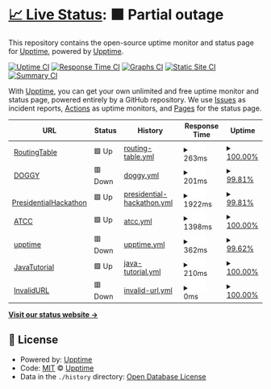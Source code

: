 # [📈 Live Status](https://demo.upptime.js.org): <!--live status--> **🟧 Partial outage**

This repository contains the open-source uptime monitor and status page for [Upptime](https://upptime.js.org), powered by [Upptime](https://github.com/upptime/upptime).

[![Uptime CI](https://github.com/upptime/upptime/workflows/Uptime%20CI/badge.svg)](https://github.com/upptime/upptime/actions?query=workflow%3A%22Uptime+CI%22)
[![Response Time CI](https://github.com/upptime/upptime/workflows/Response%20Time%20CI/badge.svg)](https://github.com/upptime/upptime/actions?query=workflow%3A%22Response+Time+CI%22)
[![Graphs CI](https://github.com/upptime/upptime/workflows/Graphs%20CI/badge.svg)](https://github.com/upptime/upptime/actions?query=workflow%3A%22Graphs+CI%22)
[![Static Site CI](https://github.com/upptime/upptime/workflows/Static%20Site%20CI/badge.svg)](https://github.com/upptime/upptime/actions?query=workflow%3A%22Static+Site+CI%22)
[![Summary CI](https://github.com/upptime/upptime/workflows/Summary%20CI/badge.svg)](https://github.com/upptime/upptime/actions?query=workflow%3A%22Summary+CI%22)

With [Upptime](https://upptime.js.org), you can get your own unlimited and free uptime monitor and status page, powered entirely by a GitHub repository. We use [Issues](https://github.com/upptime/upptime/issues) as incident reports, [Actions](https://github.com/upptime/upptime/actions) as uptime monitors, and [Pages](https://demo.upptime.js.org) for the status page.

<!--start: status pages-->
<!-- This summary is generated by Upptime (https://github.com/upptime/upptime) -->
<!-- Do not edit this manually, your changes will be overwritten -->
<!-- prettier-ignore -->
| URL | Status | History | Response Time | Uptime |
| --- | ------ | ------- | ------------- | ------ |
| <img alt="" src="https://favicons.githubusercontent.com/zh.wikipedia.org" height="13"> [RoutingTable](https://zh.wikipedia.org/zh-tw/路由表) | 🟩 Up | [routing-table.yml](https://github.com/kuan0323/uppptime/commits/HEAD/history/routing-table.yml) | <details><summary><img alt="Response time graph" src="./graphs/routing-table/response-time-week.png" height="20"> 263ms</summary><br><a href="https://demo.upptime.js.org/history/routing-table"><img alt="Response time 269" src="https://img.shields.io/endpoint?url=https%3A%2F%2Fraw.githubusercontent.com%2Fkuan0323%2Fuppptime%2FHEAD%2Fapi%2Frouting-table%2Fresponse-time.json"></a><br><a href="https://demo.upptime.js.org/history/routing-table"><img alt="24-hour response time 449" src="https://img.shields.io/endpoint?url=https%3A%2F%2Fraw.githubusercontent.com%2Fkuan0323%2Fuppptime%2FHEAD%2Fapi%2Frouting-table%2Fresponse-time-day.json"></a><br><a href="https://demo.upptime.js.org/history/routing-table"><img alt="7-day response time 263" src="https://img.shields.io/endpoint?url=https%3A%2F%2Fraw.githubusercontent.com%2Fkuan0323%2Fuppptime%2FHEAD%2Fapi%2Frouting-table%2Fresponse-time-week.json"></a><br><a href="https://demo.upptime.js.org/history/routing-table"><img alt="30-day response time 269" src="https://img.shields.io/endpoint?url=https%3A%2F%2Fraw.githubusercontent.com%2Fkuan0323%2Fuppptime%2FHEAD%2Fapi%2Frouting-table%2Fresponse-time-month.json"></a><br><a href="https://demo.upptime.js.org/history/routing-table"><img alt="1-year response time 269" src="https://img.shields.io/endpoint?url=https%3A%2F%2Fraw.githubusercontent.com%2Fkuan0323%2Fuppptime%2FHEAD%2Fapi%2Frouting-table%2Fresponse-time-year.json"></a></details> | <details><summary><a href="https://demo.upptime.js.org/history/routing-table">100.00%</a></summary><a href="https://demo.upptime.js.org/history/routing-table"><img alt="All-time uptime 100.00%" src="https://img.shields.io/endpoint?url=https%3A%2F%2Fraw.githubusercontent.com%2Fkuan0323%2Fuppptime%2FHEAD%2Fapi%2Frouting-table%2Fuptime.json"></a><br><a href="https://demo.upptime.js.org/history/routing-table"><img alt="24-hour uptime 100.00%" src="https://img.shields.io/endpoint?url=https%3A%2F%2Fraw.githubusercontent.com%2Fkuan0323%2Fuppptime%2FHEAD%2Fapi%2Frouting-table%2Fuptime-day.json"></a><br><a href="https://demo.upptime.js.org/history/routing-table"><img alt="7-day uptime 100.00%" src="https://img.shields.io/endpoint?url=https%3A%2F%2Fraw.githubusercontent.com%2Fkuan0323%2Fuppptime%2FHEAD%2Fapi%2Frouting-table%2Fuptime-week.json"></a><br><a href="https://demo.upptime.js.org/history/routing-table"><img alt="30-day uptime 100.00%" src="https://img.shields.io/endpoint?url=https%3A%2F%2Fraw.githubusercontent.com%2Fkuan0323%2Fuppptime%2FHEAD%2Fapi%2Frouting-table%2Fuptime-month.json"></a><br><a href="https://demo.upptime.js.org/history/routing-table"><img alt="1-year uptime 100.00%" src="https://img.shields.io/endpoint?url=https%3A%2F%2Fraw.githubusercontent.com%2Fkuan0323%2Fuppptime%2FHEAD%2Fapi%2Frouting-table%2Fuptime-year.json"></a></details>
| <img alt="" src="https://favicons.githubusercontent.com/coinmarketcap.com" height="13"> [DOGGY](https://coinmarketcap.com/zh-tw/currencies/doggy/) | 🟥 Down | [doggy.yml](https://github.com/kuan0323/uppptime/commits/HEAD/history/doggy.yml) | <details><summary><img alt="Response time graph" src="./graphs/doggy/response-time-week.png" height="20"> 201ms</summary><br><a href="https://demo.upptime.js.org/history/doggy"><img alt="Response time 356" src="https://img.shields.io/endpoint?url=https%3A%2F%2Fraw.githubusercontent.com%2Fkuan0323%2Fuppptime%2FHEAD%2Fapi%2Fdoggy%2Fresponse-time.json"></a><br><a href="https://demo.upptime.js.org/history/doggy"><img alt="24-hour response time 175" src="https://img.shields.io/endpoint?url=https%3A%2F%2Fraw.githubusercontent.com%2Fkuan0323%2Fuppptime%2FHEAD%2Fapi%2Fdoggy%2Fresponse-time-day.json"></a><br><a href="https://demo.upptime.js.org/history/doggy"><img alt="7-day response time 201" src="https://img.shields.io/endpoint?url=https%3A%2F%2Fraw.githubusercontent.com%2Fkuan0323%2Fuppptime%2FHEAD%2Fapi%2Fdoggy%2Fresponse-time-week.json"></a><br><a href="https://demo.upptime.js.org/history/doggy"><img alt="30-day response time 356" src="https://img.shields.io/endpoint?url=https%3A%2F%2Fraw.githubusercontent.com%2Fkuan0323%2Fuppptime%2FHEAD%2Fapi%2Fdoggy%2Fresponse-time-month.json"></a><br><a href="https://demo.upptime.js.org/history/doggy"><img alt="1-year response time 356" src="https://img.shields.io/endpoint?url=https%3A%2F%2Fraw.githubusercontent.com%2Fkuan0323%2Fuppptime%2FHEAD%2Fapi%2Fdoggy%2Fresponse-time-year.json"></a></details> | <details><summary><a href="https://demo.upptime.js.org/history/doggy">99.81%</a></summary><a href="https://demo.upptime.js.org/history/doggy"><img alt="All-time uptime 99.91%" src="https://img.shields.io/endpoint?url=https%3A%2F%2Fraw.githubusercontent.com%2Fkuan0323%2Fuppptime%2FHEAD%2Fapi%2Fdoggy%2Fuptime.json"></a><br><a href="https://demo.upptime.js.org/history/doggy"><img alt="24-hour uptime 98.69%" src="https://img.shields.io/endpoint?url=https%3A%2F%2Fraw.githubusercontent.com%2Fkuan0323%2Fuppptime%2FHEAD%2Fapi%2Fdoggy%2Fuptime-day.json"></a><br><a href="https://demo.upptime.js.org/history/doggy"><img alt="7-day uptime 99.81%" src="https://img.shields.io/endpoint?url=https%3A%2F%2Fraw.githubusercontent.com%2Fkuan0323%2Fuppptime%2FHEAD%2Fapi%2Fdoggy%2Fuptime-week.json"></a><br><a href="https://demo.upptime.js.org/history/doggy"><img alt="30-day uptime 99.91%" src="https://img.shields.io/endpoint?url=https%3A%2F%2Fraw.githubusercontent.com%2Fkuan0323%2Fuppptime%2FHEAD%2Fapi%2Fdoggy%2Fuptime-month.json"></a><br><a href="https://demo.upptime.js.org/history/doggy"><img alt="1-year uptime 99.91%" src="https://img.shields.io/endpoint?url=https%3A%2F%2Fraw.githubusercontent.com%2Fkuan0323%2Fuppptime%2FHEAD%2Fapi%2Fdoggy%2Fuptime-year.json"></a></details>
| <img alt="" src="https://favicons.githubusercontent.com/presidential-hackathon.taiwan.gov.tw" height="13"> [PresidentialHackathon](https://presidential-hackathon.taiwan.gov.tw) | 🟩 Up | [presidential-hackathon.yml](https://github.com/kuan0323/uppptime/commits/HEAD/history/presidential-hackathon.yml) | <details><summary><img alt="Response time graph" src="./graphs/presidential-hackathon/response-time-week.png" height="20"> 1922ms</summary><br><a href="https://demo.upptime.js.org/history/presidential-hackathon"><img alt="Response time 2004" src="https://img.shields.io/endpoint?url=https%3A%2F%2Fraw.githubusercontent.com%2Fkuan0323%2Fuppptime%2FHEAD%2Fapi%2Fpresidential-hackathon%2Fresponse-time.json"></a><br><a href="https://demo.upptime.js.org/history/presidential-hackathon"><img alt="24-hour response time 1317" src="https://img.shields.io/endpoint?url=https%3A%2F%2Fraw.githubusercontent.com%2Fkuan0323%2Fuppptime%2FHEAD%2Fapi%2Fpresidential-hackathon%2Fresponse-time-day.json"></a><br><a href="https://demo.upptime.js.org/history/presidential-hackathon"><img alt="7-day response time 1922" src="https://img.shields.io/endpoint?url=https%3A%2F%2Fraw.githubusercontent.com%2Fkuan0323%2Fuppptime%2FHEAD%2Fapi%2Fpresidential-hackathon%2Fresponse-time-week.json"></a><br><a href="https://demo.upptime.js.org/history/presidential-hackathon"><img alt="30-day response time 2004" src="https://img.shields.io/endpoint?url=https%3A%2F%2Fraw.githubusercontent.com%2Fkuan0323%2Fuppptime%2FHEAD%2Fapi%2Fpresidential-hackathon%2Fresponse-time-month.json"></a><br><a href="https://demo.upptime.js.org/history/presidential-hackathon"><img alt="1-year response time 2004" src="https://img.shields.io/endpoint?url=https%3A%2F%2Fraw.githubusercontent.com%2Fkuan0323%2Fuppptime%2FHEAD%2Fapi%2Fpresidential-hackathon%2Fresponse-time-year.json"></a></details> | <details><summary><a href="https://demo.upptime.js.org/history/presidential-hackathon">99.81%</a></summary><a href="https://demo.upptime.js.org/history/presidential-hackathon"><img alt="All-time uptime 99.90%" src="https://img.shields.io/endpoint?url=https%3A%2F%2Fraw.githubusercontent.com%2Fkuan0323%2Fuppptime%2FHEAD%2Fapi%2Fpresidential-hackathon%2Fuptime.json"></a><br><a href="https://demo.upptime.js.org/history/presidential-hackathon"><img alt="24-hour uptime 100.00%" src="https://img.shields.io/endpoint?url=https%3A%2F%2Fraw.githubusercontent.com%2Fkuan0323%2Fuppptime%2FHEAD%2Fapi%2Fpresidential-hackathon%2Fuptime-day.json"></a><br><a href="https://demo.upptime.js.org/history/presidential-hackathon"><img alt="7-day uptime 99.81%" src="https://img.shields.io/endpoint?url=https%3A%2F%2Fraw.githubusercontent.com%2Fkuan0323%2Fuppptime%2FHEAD%2Fapi%2Fpresidential-hackathon%2Fuptime-week.json"></a><br><a href="https://demo.upptime.js.org/history/presidential-hackathon"><img alt="30-day uptime 99.90%" src="https://img.shields.io/endpoint?url=https%3A%2F%2Fraw.githubusercontent.com%2Fkuan0323%2Fuppptime%2FHEAD%2Fapi%2Fpresidential-hackathon%2Fuptime-month.json"></a><br><a href="https://demo.upptime.js.org/history/presidential-hackathon"><img alt="1-year uptime 99.90%" src="https://img.shields.io/endpoint?url=https%3A%2F%2Fraw.githubusercontent.com%2Fkuan0323%2Fuppptime%2FHEAD%2Fapi%2Fpresidential-hackathon%2Fuptime-year.json"></a></details>
| <img alt="" src="https://favicons.githubusercontent.com/www.atcc.co" height="13"> [ATCC](https://www.atcc.co) | 🟩 Up | [atcc.yml](https://github.com/kuan0323/uppptime/commits/HEAD/history/atcc.yml) | <details><summary><img alt="Response time graph" src="./graphs/atcc/response-time-week.png" height="20"> 1398ms</summary><br><a href="https://demo.upptime.js.org/history/atcc"><img alt="Response time 1370" src="https://img.shields.io/endpoint?url=https%3A%2F%2Fraw.githubusercontent.com%2Fkuan0323%2Fuppptime%2FHEAD%2Fapi%2Fatcc%2Fresponse-time.json"></a><br><a href="https://demo.upptime.js.org/history/atcc"><img alt="24-hour response time 1412" src="https://img.shields.io/endpoint?url=https%3A%2F%2Fraw.githubusercontent.com%2Fkuan0323%2Fuppptime%2FHEAD%2Fapi%2Fatcc%2Fresponse-time-day.json"></a><br><a href="https://demo.upptime.js.org/history/atcc"><img alt="7-day response time 1398" src="https://img.shields.io/endpoint?url=https%3A%2F%2Fraw.githubusercontent.com%2Fkuan0323%2Fuppptime%2FHEAD%2Fapi%2Fatcc%2Fresponse-time-week.json"></a><br><a href="https://demo.upptime.js.org/history/atcc"><img alt="30-day response time 1370" src="https://img.shields.io/endpoint?url=https%3A%2F%2Fraw.githubusercontent.com%2Fkuan0323%2Fuppptime%2FHEAD%2Fapi%2Fatcc%2Fresponse-time-month.json"></a><br><a href="https://demo.upptime.js.org/history/atcc"><img alt="1-year response time 1370" src="https://img.shields.io/endpoint?url=https%3A%2F%2Fraw.githubusercontent.com%2Fkuan0323%2Fuppptime%2FHEAD%2Fapi%2Fatcc%2Fresponse-time-year.json"></a></details> | <details><summary><a href="https://demo.upptime.js.org/history/atcc">100.00%</a></summary><a href="https://demo.upptime.js.org/history/atcc"><img alt="All-time uptime 100.00%" src="https://img.shields.io/endpoint?url=https%3A%2F%2Fraw.githubusercontent.com%2Fkuan0323%2Fuppptime%2FHEAD%2Fapi%2Fatcc%2Fuptime.json"></a><br><a href="https://demo.upptime.js.org/history/atcc"><img alt="24-hour uptime 100.00%" src="https://img.shields.io/endpoint?url=https%3A%2F%2Fraw.githubusercontent.com%2Fkuan0323%2Fuppptime%2FHEAD%2Fapi%2Fatcc%2Fuptime-day.json"></a><br><a href="https://demo.upptime.js.org/history/atcc"><img alt="7-day uptime 100.00%" src="https://img.shields.io/endpoint?url=https%3A%2F%2Fraw.githubusercontent.com%2Fkuan0323%2Fuppptime%2FHEAD%2Fapi%2Fatcc%2Fuptime-week.json"></a><br><a href="https://demo.upptime.js.org/history/atcc"><img alt="30-day uptime 100.00%" src="https://img.shields.io/endpoint?url=https%3A%2F%2Fraw.githubusercontent.com%2Fkuan0323%2Fuppptime%2FHEAD%2Fapi%2Fatcc%2Fuptime-month.json"></a><br><a href="https://demo.upptime.js.org/history/atcc"><img alt="1-year uptime 100.00%" src="https://img.shields.io/endpoint?url=https%3A%2F%2Fraw.githubusercontent.com%2Fkuan0323%2Fuppptime%2FHEAD%2Fapi%2Fatcc%2Fuptime-year.json"></a></details>
| <img alt="" src="https://favicons.githubusercontent.com/upptime.js.org" height="13"> [upptime](https://upptime.js.org/docs/triggers) | 🟥 Down | [upptime.yml](https://github.com/kuan0323/uppptime/commits/HEAD/history/upptime.yml) | <details><summary><img alt="Response time graph" src="./graphs/upptime/response-time-week.png" height="20"> 362ms</summary><br><a href="https://demo.upptime.js.org/history/upptime"><img alt="Response time 335" src="https://img.shields.io/endpoint?url=https%3A%2F%2Fraw.githubusercontent.com%2Fkuan0323%2Fuppptime%2FHEAD%2Fapi%2Fupptime%2Fresponse-time.json"></a><br><a href="https://demo.upptime.js.org/history/upptime"><img alt="24-hour response time 368" src="https://img.shields.io/endpoint?url=https%3A%2F%2Fraw.githubusercontent.com%2Fkuan0323%2Fuppptime%2FHEAD%2Fapi%2Fupptime%2Fresponse-time-day.json"></a><br><a href="https://demo.upptime.js.org/history/upptime"><img alt="7-day response time 362" src="https://img.shields.io/endpoint?url=https%3A%2F%2Fraw.githubusercontent.com%2Fkuan0323%2Fuppptime%2FHEAD%2Fapi%2Fupptime%2Fresponse-time-week.json"></a><br><a href="https://demo.upptime.js.org/history/upptime"><img alt="30-day response time 335" src="https://img.shields.io/endpoint?url=https%3A%2F%2Fraw.githubusercontent.com%2Fkuan0323%2Fuppptime%2FHEAD%2Fapi%2Fupptime%2Fresponse-time-month.json"></a><br><a href="https://demo.upptime.js.org/history/upptime"><img alt="1-year response time 335" src="https://img.shields.io/endpoint?url=https%3A%2F%2Fraw.githubusercontent.com%2Fkuan0323%2Fuppptime%2FHEAD%2Fapi%2Fupptime%2Fresponse-time-year.json"></a></details> | <details><summary><a href="https://demo.upptime.js.org/history/upptime">99.62%</a></summary><a href="https://demo.upptime.js.org/history/upptime"><img alt="All-time uptime 99.81%" src="https://img.shields.io/endpoint?url=https%3A%2F%2Fraw.githubusercontent.com%2Fkuan0323%2Fuppptime%2FHEAD%2Fapi%2Fupptime%2Fuptime.json"></a><br><a href="https://demo.upptime.js.org/history/upptime"><img alt="24-hour uptime 97.37%" src="https://img.shields.io/endpoint?url=https%3A%2F%2Fraw.githubusercontent.com%2Fkuan0323%2Fuppptime%2FHEAD%2Fapi%2Fupptime%2Fuptime-day.json"></a><br><a href="https://demo.upptime.js.org/history/upptime"><img alt="7-day uptime 99.62%" src="https://img.shields.io/endpoint?url=https%3A%2F%2Fraw.githubusercontent.com%2Fkuan0323%2Fuppptime%2FHEAD%2Fapi%2Fupptime%2Fuptime-week.json"></a><br><a href="https://demo.upptime.js.org/history/upptime"><img alt="30-day uptime 99.81%" src="https://img.shields.io/endpoint?url=https%3A%2F%2Fraw.githubusercontent.com%2Fkuan0323%2Fuppptime%2FHEAD%2Fapi%2Fupptime%2Fuptime-month.json"></a><br><a href="https://demo.upptime.js.org/history/upptime"><img alt="1-year uptime 99.81%" src="https://img.shields.io/endpoint?url=https%3A%2F%2Fraw.githubusercontent.com%2Fkuan0323%2Fuppptime%2FHEAD%2Fapi%2Fupptime%2Fuptime-year.json"></a></details>
| <img alt="" src="https://favicons.githubusercontent.com/www.tutorialspoint.com" height="13"> [JavaTutorial](https://www.tutorialspoint.com/java/index.htm) | 🟩 Up | [java-tutorial.yml](https://github.com/kuan0323/uppptime/commits/HEAD/history/java-tutorial.yml) | <details><summary><img alt="Response time graph" src="./graphs/java-tutorial/response-time-week.png" height="20"> 210ms</summary><br><a href="https://demo.upptime.js.org/history/java-tutorial"><img alt="Response time 184" src="https://img.shields.io/endpoint?url=https%3A%2F%2Fraw.githubusercontent.com%2Fkuan0323%2Fuppptime%2FHEAD%2Fapi%2Fjava-tutorial%2Fresponse-time.json"></a><br><a href="https://demo.upptime.js.org/history/java-tutorial"><img alt="24-hour response time 258" src="https://img.shields.io/endpoint?url=https%3A%2F%2Fraw.githubusercontent.com%2Fkuan0323%2Fuppptime%2FHEAD%2Fapi%2Fjava-tutorial%2Fresponse-time-day.json"></a><br><a href="https://demo.upptime.js.org/history/java-tutorial"><img alt="7-day response time 210" src="https://img.shields.io/endpoint?url=https%3A%2F%2Fraw.githubusercontent.com%2Fkuan0323%2Fuppptime%2FHEAD%2Fapi%2Fjava-tutorial%2Fresponse-time-week.json"></a><br><a href="https://demo.upptime.js.org/history/java-tutorial"><img alt="30-day response time 184" src="https://img.shields.io/endpoint?url=https%3A%2F%2Fraw.githubusercontent.com%2Fkuan0323%2Fuppptime%2FHEAD%2Fapi%2Fjava-tutorial%2Fresponse-time-month.json"></a><br><a href="https://demo.upptime.js.org/history/java-tutorial"><img alt="1-year response time 184" src="https://img.shields.io/endpoint?url=https%3A%2F%2Fraw.githubusercontent.com%2Fkuan0323%2Fuppptime%2FHEAD%2Fapi%2Fjava-tutorial%2Fresponse-time-year.json"></a></details> | <details><summary><a href="https://demo.upptime.js.org/history/java-tutorial">100.00%</a></summary><a href="https://demo.upptime.js.org/history/java-tutorial"><img alt="All-time uptime 100.00%" src="https://img.shields.io/endpoint?url=https%3A%2F%2Fraw.githubusercontent.com%2Fkuan0323%2Fuppptime%2FHEAD%2Fapi%2Fjava-tutorial%2Fuptime.json"></a><br><a href="https://demo.upptime.js.org/history/java-tutorial"><img alt="24-hour uptime 100.00%" src="https://img.shields.io/endpoint?url=https%3A%2F%2Fraw.githubusercontent.com%2Fkuan0323%2Fuppptime%2FHEAD%2Fapi%2Fjava-tutorial%2Fuptime-day.json"></a><br><a href="https://demo.upptime.js.org/history/java-tutorial"><img alt="7-day uptime 100.00%" src="https://img.shields.io/endpoint?url=https%3A%2F%2Fraw.githubusercontent.com%2Fkuan0323%2Fuppptime%2FHEAD%2Fapi%2Fjava-tutorial%2Fuptime-week.json"></a><br><a href="https://demo.upptime.js.org/history/java-tutorial"><img alt="30-day uptime 100.00%" src="https://img.shields.io/endpoint?url=https%3A%2F%2Fraw.githubusercontent.com%2Fkuan0323%2Fuppptime%2FHEAD%2Fapi%2Fjava-tutorial%2Fuptime-month.json"></a><br><a href="https://demo.upptime.js.org/history/java-tutorial"><img alt="1-year uptime 100.00%" src="https://img.shields.io/endpoint?url=https%3A%2F%2Fraw.githubusercontent.com%2Fkuan0323%2Fuppptime%2FHEAD%2Fapi%2Fjava-tutorial%2Fuptime-year.json"></a></details>
| <img alt="" src="https://favicons.githubusercontent.com/www.tutorialspo.com" height="13"> [InvalidURL](https://www.tutorialspo.com/java/index.htm) | 🟥 Down | [invalid-url.yml](https://github.com/kuan0323/uppptime/commits/HEAD/history/invalid-url.yml) | <details><summary><img alt="Response time graph" src="./graphs/invalid-url/response-time-week.png" height="20"> 0ms</summary><br><a href="https://demo.upptime.js.org/history/invalid-url"><img alt="Response time 0" src="https://img.shields.io/endpoint?url=https%3A%2F%2Fraw.githubusercontent.com%2Fkuan0323%2Fuppptime%2FHEAD%2Fapi%2Finvalid-url%2Fresponse-time.json"></a><br><a href="https://demo.upptime.js.org/history/invalid-url"><img alt="24-hour response time 0" src="https://img.shields.io/endpoint?url=https%3A%2F%2Fraw.githubusercontent.com%2Fkuan0323%2Fuppptime%2FHEAD%2Fapi%2Finvalid-url%2Fresponse-time-day.json"></a><br><a href="https://demo.upptime.js.org/history/invalid-url"><img alt="7-day response time 0" src="https://img.shields.io/endpoint?url=https%3A%2F%2Fraw.githubusercontent.com%2Fkuan0323%2Fuppptime%2FHEAD%2Fapi%2Finvalid-url%2Fresponse-time-week.json"></a><br><a href="https://demo.upptime.js.org/history/invalid-url"><img alt="30-day response time 0" src="https://img.shields.io/endpoint?url=https%3A%2F%2Fraw.githubusercontent.com%2Fkuan0323%2Fuppptime%2FHEAD%2Fapi%2Finvalid-url%2Fresponse-time-month.json"></a><br><a href="https://demo.upptime.js.org/history/invalid-url"><img alt="1-year response time 0" src="https://img.shields.io/endpoint?url=https%3A%2F%2Fraw.githubusercontent.com%2Fkuan0323%2Fuppptime%2FHEAD%2Fapi%2Finvalid-url%2Fresponse-time-year.json"></a></details> | <details><summary><a href="https://demo.upptime.js.org/history/invalid-url">100.00%</a></summary><a href="https://demo.upptime.js.org/history/invalid-url"><img alt="All-time uptime 100.00%" src="https://img.shields.io/endpoint?url=https%3A%2F%2Fraw.githubusercontent.com%2Fkuan0323%2Fuppptime%2FHEAD%2Fapi%2Finvalid-url%2Fuptime.json"></a><br><a href="https://demo.upptime.js.org/history/invalid-url"><img alt="24-hour uptime 100.00%" src="https://img.shields.io/endpoint?url=https%3A%2F%2Fraw.githubusercontent.com%2Fkuan0323%2Fuppptime%2FHEAD%2Fapi%2Finvalid-url%2Fuptime-day.json"></a><br><a href="https://demo.upptime.js.org/history/invalid-url"><img alt="7-day uptime 100.00%" src="https://img.shields.io/endpoint?url=https%3A%2F%2Fraw.githubusercontent.com%2Fkuan0323%2Fuppptime%2FHEAD%2Fapi%2Finvalid-url%2Fuptime-week.json"></a><br><a href="https://demo.upptime.js.org/history/invalid-url"><img alt="30-day uptime 100.00%" src="https://img.shields.io/endpoint?url=https%3A%2F%2Fraw.githubusercontent.com%2Fkuan0323%2Fuppptime%2FHEAD%2Fapi%2Finvalid-url%2Fuptime-month.json"></a><br><a href="https://demo.upptime.js.org/history/invalid-url"><img alt="1-year uptime 100.00%" src="https://img.shields.io/endpoint?url=https%3A%2F%2Fraw.githubusercontent.com%2Fkuan0323%2Fuppptime%2FHEAD%2Fapi%2Finvalid-url%2Fuptime-year.json"></a></details>

<!--end: status pages-->

[**Visit our status website →**](https://demo.upptime.js.org)

## 📄 License

- Powered by: [Upptime](https://github.com/upptime/upptime)
- Code: [MIT](./LICENSE) © [Upptime](https://upptime.js.org)
- Data in the `./history` directory: [Open Database License](https://opendatacommons.org/licenses/odbl/1-0/)
